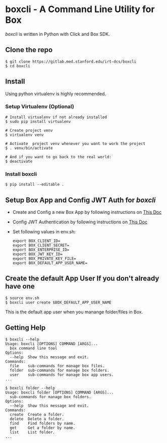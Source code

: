 # boxcli - A Command Line Utility for Box 
_boxcli_ is written in Python with Click and Box SDK.

## Clone the repo

```
$ git clone https://gitlab.med.stanford.edu/irt-dcs/boxcli
$ cd boxcli

```

## Install 
Using python virtualenv is highly recommended.

### Setup Virtualenv (Optional) 

```
# Install virtualenv if not already installed
$ sudo pip install virtualenv

# Create project venv
$ virtualenv venv

# Activate  project venv whenever you want to work the project
$ . venv/bin/activate

# And if you want to go back to the real world:
$ deactivate

```

### Install boxcli

```
$ pip install --editable .
```

## Setup Box App and Config JWT Auth for _boxcli_

* Create and Config a new Box App by following instructions on [This Doc](https://docs.box.com/docs/configuring-box-platform)
* Config JWT Authentication by following instructions on [This Doc](https://docs.box.com/docs/app-auth)
* Set following values in env.sh:

	```
	export BOX_CLIENT_ID=
	export BOX_CLIENT_SECRET=
	export BOX_ENTERPRISE_ID=
	export BOX_JWT_KEY_ID=
	export BOX_PRIVATE_KEY_FILE=
	export BOX_DEFAULT_APP_USER_NAME=
	```
	
## Create the default App User If you don't already have one

```
$ source env.sh
$ boxcli user create $BOX_DEFAULT_APP_USER_NAME
```
This is the default app user when you manange folder/files in Box.

## Getting Help

```
$ boxcli --help 
Usage: boxcli [OPTIONS] COMMAND [ARGS]...
  box command line tool
Options:
  --help  Show this message and exit.
Commands:
  file    sub-commands for manage box files.
  folder  sub-commands for manage box folders.
  user    sub-commands for manage box app users.
...

$ boxcli folder --help
Usage: boxcli folder [OPTIONS] COMMAND [ARGS]...
  sub-commands for manage box folders.
Options:
  --help  Show this message and exit.
Commands:
  create  Create a folder.
  delete  Delete a folder.
  find    Find folders by name.
  get     Get a folder by name.
  list    List folder.
...
```

